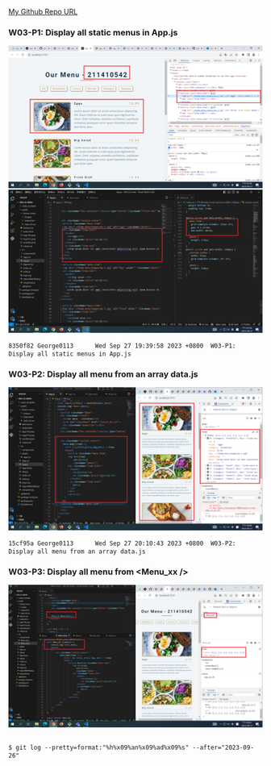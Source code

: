 [My Github Repo URL](https://github.com/George0113/1121-wp1-demo-211410542.git)

### W03-P1: Display all static menus in App.js

![](w03-p1-1.png)
![](w03-p1-2.png)

```
8350f82 George0113      Wed Sep 27 19:39:58 2023 +0800  W03-P1: Display all static menus in App.js
```

### W03-P2: Display all menu from an array data.js

![](w03-p2.png)

```
15cf95a George0113      Wed Sep 27 20:10:43 2023 +0800  W03-P2: Display all menu from an array data.js
```

### W03-P3: Display all menu from <Menu_xx />

![](w03-p3.png)

```

```

```
$ git log --pretty=format:"%h%x09%an%x09%ad%x09%s" --after="2023-09-26"

```
